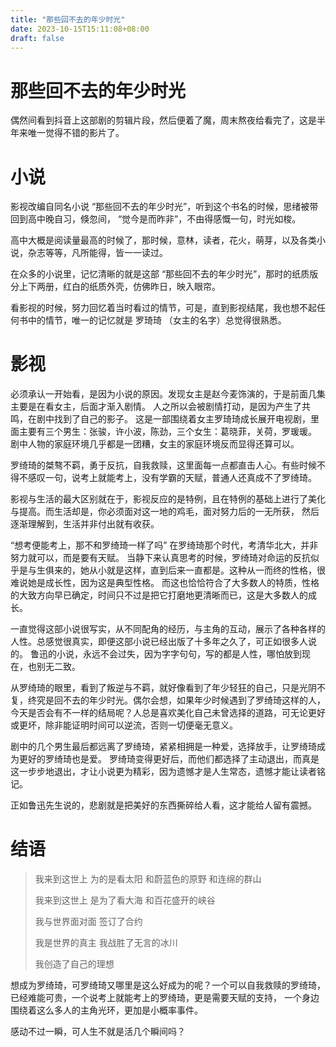 ```yaml
---
title: "那些回不去的年少时光"
date: 2023-10-15T15:11:08+08:00
draft: false
---
```

# 那些回不去的年少时光
偶然间看到抖音上这部剧的剪辑片段，然后便着了魔，周末熬夜给看完了，这是半年来唯一觉得不错的影片了。

# 小说
影视改编自同名小说 “那些回不去的年少时光”，听到这个书名的时候，思绪被带回到高中晚自习，倏忽间，
“觉今是而昨非”，不由得感慨一句，时光如梭。

高中大概是阅读量最高的时候了，那时候，意林，读者，花火，萌芽，以及各类小说，杂志等等，凡所能得，皆一一读过。

在众多的小说里，记忆清晰的就是这部 “那些回不去的年少时光”，那时的纸质版分上下两册，红白的纸质外壳，仿佛昨日，映入眼帘。

看影视的时候，努力回忆着当时看过的情节，可是，直到影视结尾，我也想不起任何书中的情节，唯一的记忆就是 罗琦琦 （女主的名字）总觉得很熟悉。

# 影视
必须承认一开始看，是因为小说的原因。发现女主是赵今麦饰演的，于是前面几集主要是在看女主，后面才渐入剧情。 
人之所以会被剧情打动，是因为产生了共鸣，在剧中找到了自己的影子。 
这是一部围绕着女主罗琦琦成长展开电视剧，里面主要有三个男生：张骏，许小波，陈劲，三个女生：葛晓菲，关荷，罗瑗瑗。 
剧中人物的家庭环境几乎都是一团糟，女主的家庭环境反而显得还算可以。

罗绮琦的桀骜不羁，勇于反抗，自我救赎，这里面每一点都直击人心。有些时候不得不感叹一句，说考上就能考上，没有学霸的天赋，普通人还真成不了罗绮琦。

影视与生活的最大区别就在于，影视反应的是特例，且在特例的基础上进行了美化与提高。而生活却是，你必须面对这一地的鸡毛，面对努力后的一无所获，
然后逐渐理解到，生活并非付出就有收获。

“想考便能考上，那不和罗绮琦一样了吗” 在罗绮琦那个时代，考清华北大，并非努力就可以，而是要有天赋。
当静下来认真思考的时候，罗绮琦对命运的反抗似乎是与生俱来的，她从小就是这样，直到后来一直都是。这种从一而终的性格，很难说她是成长性，因为这是典型性格。
而这也恰恰符合了大多数人的特质，性格的大致方向早已确定，时间只不过是把它打磨地更清晰而已，这是大多数人的成长。

一直觉得这部小说很写实，从不同配角的经历，与主角的互动，展示了各种各样的人性。总感觉很真实，即便这部小说已经出版了十多年之久了，可正如很多人说的。
鲁迅的小说，永远不会过失，因为字字句句，写的都是人性，哪怕放到现在，也别无二致。

从罗绮琦的眼里，看到了叛逆与不羁，就好像看到了年少轻狂的自己，只是光阴不复，终究是回不去的年少时光。偶尔会想，如果年少时候遇到了罗绮琦这样的人，
今天是否会有不一样的结局呢？人总是喜欢美化自己未曾选择的道路，可无论更好或更坏，除非能证明时间可以逆流，否则一切便毫无意义。

剧中的几个男生最后都远离了罗绮琦，紧紧相拥是一种爱，选择放手，让罗绮琦成为更好的罗绮琦也是爱。
罗绮琦变得更好后，而他们都选择了主动退出，而真是这一步步地退出，才让小说更为精彩，因为遗憾才是人生常态，遗憾才能让读者铭记。

正如鲁迅先生说的，悲剧就是把美好的东西撕碎给人看，这才能给人留有震撼。

# 结语
> 我来到这世上 为的是看太阳 和蔚蓝色的原野 和连绵的群山
> 
> 我来到这世上 是为了看大海 和百花盛开的峡谷
> 
> 我与世界面对面 签订了合约
> 
> 我是世界的真主 我战胜了无言的冰川
> 
> 我创造了自己的理想

想成为罗绮琦，可罗绮琦又哪里是这么好成为的呢？一个可以自我救赎的罗绮琦，已经难能可贵，一个说考上就能考上的罗绮琦，更是需要天赋的支持，
一个身边围绕着这么多人的主角光环，更加是小概率事件。

感动不过一瞬，可人生不就是活几个瞬间吗？
